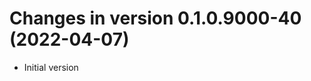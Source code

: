 




<!-- NEWS.md was auto-generated by NEWS.Rmd. Please DO NOT edit by hand!-->

# Changes in version 0.1.0.9000-40 (2022-04-07)

-   Initial version
